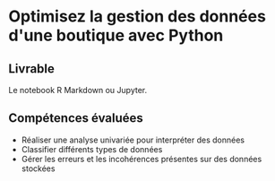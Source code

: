# Optimisez la gestion des données d'une boutique avec Python

## Livrable 
Le notebook R Markdown ou Jupyter.

## Compétences évaluées
- Réaliser une analyse univariée pour interpréter des données
- Classifier différents types de données
- Gérer les erreurs et les incohérences présentes sur des données stockées
